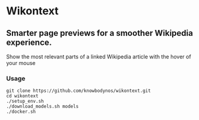 # Wikontext
## Smarter page previews for a smoother Wikipedia experience.

Show the most relevant parts of a linked Wikipedia article with the hover of your mouse

### Usage
```
git clone https://github.com/knowbodynos/wikontext.git
cd wikontext
./setup_env.sh
./download_models.sh models
./docker.sh
```
